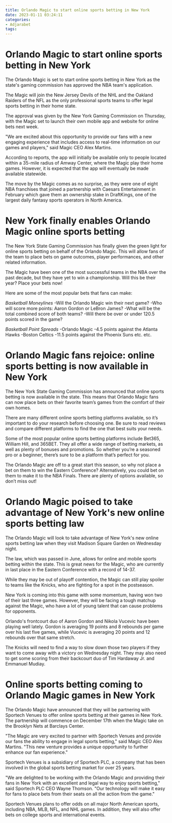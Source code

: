 ```yaml
---
title: Orlando Magic to start online sports betting in New York
date: 2023-01-11 03:24:11
categories:
- Adjarabet
tags:
---
```



#  Orlando Magic to start online sports betting in New York

The Orlando Magic is set to start online sports betting in New York as the state's gaming commission has approved the NBA team's application.

The Magic will join the New Jersey Devils of the NHL and the Oakland Raiders of the NFL as the only professional sports teams to offer legal sports betting in their home state.

The approval was given by the New York Gaming Commission on Thursday, with the Magic set to launch their own mobile app and website for online bets next week.

"We are excited about this opportunity to provide our fans with a new engaging experience that includes access to real-time information on our games and players," said Magic CEO Alex Martins.

According to reports, the app will initially be available only to people located within a 35-mile radius of Amway Center, where the Magic play their home games. However, it is expected that the app will eventually be made available statewide.

The move by the Magic comes as no surprise, as they were one of eight NBA franchises that joined a partnership with Caesars Entertainment in February which gave them an ownership stake in DraftKings, one of the largest daily fantasy sports operators in North America.

#  New York finally enables Orlando Magic online sports betting

The New York State Gaming Commission has finally given the green light for online sports betting on behalf of the Orlando Magic. This will allow fans of the team to place bets on game outcomes, player performances, and other related information.

The Magic have been one of the most successful teams in the NBA over the past decade, but they have yet to win a championship. Will this be their year? Place your bets now!

Here are some of the most popular bets that fans can make:

*Basketball Moneylines*
-Will the Orlando Magic win their next game?
-Who will score more points: Aaron Gordon or LeBron James?
-What will be the total combined score of both teams?
-Will there be over or under 120.5 points scored in the game?

*Basketball Point Spreads*
-Orlando Magic -4.5 points against the Atlanta Hawks
-Boston Celtics -11.5 points against the Phoenix Suns 
etc. etc.

#  Orlando Magic fans rejoice: online sports betting is now available in New York

The New York State Gaming Commission has announced that online sports betting is now available in the state. This means that Orlando Magic fans can now place bets on their favorite team’s games from the comfort of their own homes.

There are many different online sports betting platforms available, so it’s important to do your research before choosing one. Be sure to read reviews and compare different platforms to find the one that best suits your needs.

Some of the most popular online sports betting platforms include Bet365, William Hill, and 365BET. They all offer a wide range of betting markets, as well as plenty of bonuses and promotions. So whether you’re a seasoned pro or a beginner, there’s sure to be a platform that’s perfect for you.

The Orlando Magic are off to a great start this season, so why not place a bet on them to win the Eastern Conference? Alternatively, you could bet on them to make it to the NBA Finals. There are plenty of options available, so don’t miss out!

#  Orlando Magic poised to take advantage of New York's new online sports betting law


The Orlando Magic will look to take advantage of New York's new online sports betting law when they visit Madison Square Garden on Wednesday night.

The law, which was passed in June, allows for online and mobile sports betting within the state. This is great news for the Magic, who are currently in last place in the Eastern Conference with a record of 14-37.

While they may be out of playoff contention, the Magic can still play spoiler to teams like the Knicks, who are fighting for a spot in the postseason.

New York is coming into this game with some momentum, having won two of their last three games. However, they will be facing a tough matchup against the Magic, who have a lot of young talent that can cause problems for opponents.

Orlando's frontcourt duo of Aaron Gordon and Nikola Vucevic have been playing well lately. Gordon is averaging 19 points and 8 rebounds per game over his last five games, while Vucevic is averaging 20 points and 12 rebounds over that same stretch.

The Knicks will need to find a way to slow down those two players if they want to come away with a victory on Wednesday night. They may also need to get some scoring from their backcourt duo of Tim Hardaway Jr. and Emmanuel Mudiay.




#  Online sports betting coming to Orlando Magic games in New York

The Orlando Magic have announced that they will be partnering with Sportech Venues to offer online sports betting at their games in New York. The partnership will commence on December 17th when the Magic take on the Brooklyn Nets at Barclays Center.

"The Magic are very excited to partner with Sportech Venues and provide our fans the ability to engage in legal sports betting," said Magic CEO Alex Martins. "This new venture provides a unique opportunity to further enhance our fan experience."

 Sportech Venues is a subsidiary of Sportech PLC, a company that has been involved in the global sports betting market for over 25 years.

"We are delighted to be working with the Orlando Magic and providing their fans in New York with an excellent and legal way to enjoy sports betting," said Sportech PLC CEO Wayne Thomson. "Our technology will make it easy for fans to place bets from their seats on all the action from the game."

Sportech Venues plans to offer odds on all major North American sports, including NBA, MLB, NFL, and NHL games. In addition, they will also offer bets on college sports and international events.